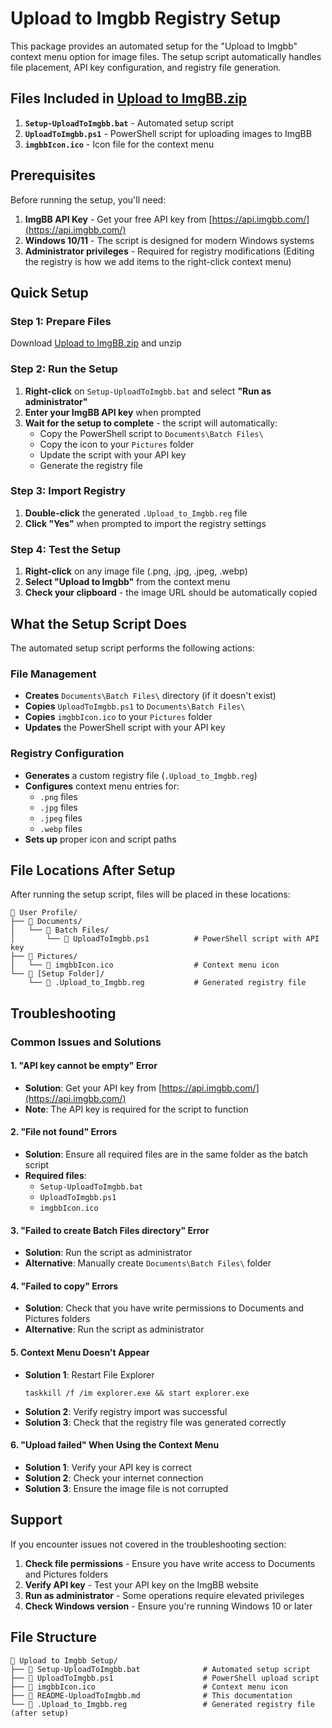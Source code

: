 # Upload to Imgbb Registry Setup

This package provides an automated setup for the "Upload to Imgbb" context menu option for image files. The setup script automatically handles file placement, API key configuration, and registry file generation.

## Files Included in [Upload to ImgBB.zip](https://github.com/fosterbarnes/PublicFiles/blob/main/Upload%20%20to%20ImgBB/Upload%20%20to%20ImgBB.zip")

1. **`Setup-UploadToImgbb.bat`** - Automated setup script 
2. **`UploadToImgbb.ps1`** - PowerShell script for uploading images to ImgBB
3. **`imgbbIcon.ico`** - Icon file for the context menu

## Prerequisites

Before running the setup, you'll need:

1. **ImgBB API Key** - Get your free API key from [https://api.imgbb.com/](https://api.imgbb.com/)
2. **Windows 10/11** - The script is designed for modern Windows systems
3. **Administrator privileges** - Required for registry modifications (Editing the registry is how we add items to the right-click context menu)

## Quick Setup

### Step 1: Prepare Files
Download [Upload to ImgBB.zip](https://raw.githubusercontent.com/fosterbarnes/PublicFiles/main/Upload%20%20to%20ImgBB/Upload%20%20to%20ImgBB.zip) and unzip

### Step 2: Run the Setup
1. **Right-click** on `Setup-UploadToImgbb.bat` and select **"Run as administrator"**
2. **Enter your ImgBB API key** when prompted
3. **Wait for the setup to complete** - the script will automatically:
   - Copy the PowerShell script to `Documents\Batch Files\`
   - Copy the icon to your `Pictures` folder
   - Update the script with your API key
   - Generate the registry file

### Step 3: Import Registry
1. **Double-click** the generated `.Upload_to_Imgbb.reg` file
2. **Click "Yes"** when prompted to import the registry settings

### Step 4: Test the Setup
1. **Right-click** on any image file (.png, .jpg, .jpeg, .webp)
2. **Select "Upload to Imgbb"** from the context menu
3. **Check your clipboard** - the image URL should be automatically copied

## What the Setup Script Does

The automated setup script performs the following actions:

### File Management
- **Creates** `Documents\Batch Files\` directory (if it doesn't exist)
- **Copies** `UploadToImgbb.ps1` to `Documents\Batch Files\`
- **Copies** `imgbbIcon.ico` to your `Pictures` folder
- **Updates** the PowerShell script with your API key

### Registry Configuration
- **Generates** a custom registry file (`.Upload_to_Imgbb.reg`)
- **Configures** context menu entries for:
  - `.png` files
  - `.jpg` files
  - `.jpeg` files
  - `.webp` files
- **Sets up** proper icon and script paths

## File Locations After Setup

After running the setup script, files will be placed in these locations:

```
📁 User Profile/
├── 📁 Documents/
│   └── 📁 Batch Files/
│       └── 📄 UploadToImgbb.ps1          # PowerShell script with API key
├── 📁 Pictures/
│   └── 📄 imgbbIcon.ico                  # Context menu icon
└── 📁 [Setup Folder]/
    └── 📄 .Upload_to_Imgbb.reg           # Generated registry file
```

## Troubleshooting

### Common Issues and Solutions

#### 1. "API key cannot be empty" Error
- **Solution**: Get your API key from [https://api.imgbb.com/](https://api.imgbb.com/)
- **Note**: The API key is required for the script to function

#### 2. "File not found" Errors
- **Solution**: Ensure all required files are in the same folder as the batch script
- **Required files**:
  - `Setup-UploadToImgbb.bat`
  - `UploadToImgbb.ps1`
  - `imgbbIcon.ico`

#### 3. "Failed to create Batch Files directory" Error
- **Solution**: Run the script as administrator
- **Alternative**: Manually create `Documents\Batch Files\` folder

#### 4. "Failed to copy" Errors
- **Solution**: Check that you have write permissions to Documents and Pictures folders
- **Alternative**: Run the script as administrator

#### 5. Context Menu Doesn't Appear
- **Solution 1**: Restart File Explorer
  ```
  taskkill /f /im explorer.exe && start explorer.exe
  ```
- **Solution 2**: Verify registry import was successful
- **Solution 3**: Check that the registry file was generated correctly

#### 6. "Upload failed" When Using the Context Menu
- **Solution 1**: Verify your API key is correct
- **Solution 2**: Check your internet connection
- **Solution 3**: Ensure the image file is not corrupted

## Support

If you encounter issues not covered in the troubleshooting section:

1. **Check file permissions** - Ensure you have write access to Documents and Pictures folders
2. **Verify API key** - Test your API key on the ImgBB website
3. **Run as administrator** - Some operations require elevated privileges
4. **Check Windows version** - Ensure you're running Windows 10 or later

## File Structure

```
📁 Upload to Imgbb Setup/
├── 📄 Setup-UploadToImgbb.bat              # Automated setup script
├── 📄 UploadToImgbb.ps1                    # PowerShell upload script
├── 📄 imgbbIcon.ico                        # Context menu icon
├── 📄 README-UploadToImgbb.md              # This documentation
└── 📄 .Upload_to_Imgbb.reg                 # Generated registry file (after setup)
```